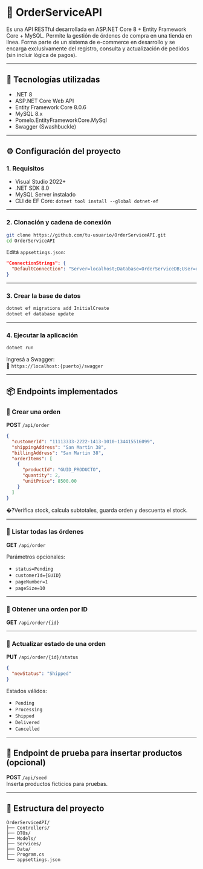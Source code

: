 # 🛒 OrderServiceAPI

Es una API RESTful desarrollada en ASP.NET Core 8 + Entity Framework Core + MySQL. Permite la gestión de órdenes de compra en una tienda en línea. Forma parte de un sistema de e-commerce en desarrollo y se encarga exclusivamente del registro, consulta y actualización de pedidos (sin incluir lógica de pagos).

---

## 🚀 Tecnologías utilizadas

- .NET 8
- ASP.NET Core Web API
- Entity Framework Core 8.0.6
- MySQL 8.x
- Pomelo.EntityFrameworkCore.MySql
- Swagger (Swashbuckle)

---

## ⚙️ Configuración del proyecto

### 1. Requisitos

- Visual Studio 2022+
- .NET SDK 8.0
- MySQL Server instalado
- CLI de EF Core: `dotnet tool install --global dotnet-ef`

---

### 2. Clonación y cadena de conexión

```bash
git clone https://github.com/tu-usuario/OrderServiceAPI.git
cd OrderServiceAPI
```

Editá `appsettings.json`:

```json
"ConnectionStrings": {
  "DefaultConnection": "Server=localhost;Database=OrderServiceDB;User=root;Password=tu_contraseña;"
}
```

---

### 3. Crear la base de datos

```bash
dotnet ef migrations add InitialCreate
dotnet ef database update
```

---

### 4. Ejecutar la aplicación

```bash
dotnet run
```

Ingresá a Swagger:  
📍 `https://localhost:{puerto}/swagger`

---

## 📦 Endpoints implementados

### 🔹 Crear una orden

**POST** `/api/order`

```json
{
  "customerId": "11113333-2222-1413-1010-134415516099",
  "shippingAddress": "San Martin 38",
  "billingAddress": "San Martin 38",
  "orderItems": [
    {
      "productId": "GUID_PRODUCTO",
      "quantity": 2,
      "unitPrice": 8500.00
    }
  ]
}
```

�?Verifica stock, calcula subtotales, guarda orden y descuenta el stock.

---

### 🔹 Listar todas las órdenes

**GET** `/api/order`

Parámetros opcionales:

- `status=Pending`
- `customerId={GUID}`
- `pageNumber=1`
- `pageSize=10`

---

### 🔹 Obtener una orden por ID

**GET** `/api/order/{id}`

---

### 🔹 Actualizar estado de una orden

**PUT** `/api/order/{id}/status`

```json
{
  "newStatus": "Shipped"
}
```

Estados válidos:
- `Pending`
- `Processing`
- `Shipped`
- `Delivered`
- `Cancelled`

---

## 🧪 Endpoint de prueba para insertar productos (opcional)

**POST** `/api/seed`  
Inserta productos ficticios para pruebas.

---

## 🧠 Estructura del proyecto

```
OrderServiceAPI/
├── Controllers/
├── DTOs/
├── Models/
├── Services/
├── Data/
├── Program.cs
└── appsettings.json
```
